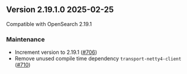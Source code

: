 ## Version 2.19.1.0 2025-02-25

Compatible with OpenSearch 2.19.1

### Maintenance
* Increment version to 2.19.1 ([#706](https://github.com/opensearch-project/asynchronous-search/pull/706))
* Remove unused compile time dependency `transport-netty4-client` ([#710](https://github.com/opensearch-project/asynchronous-search/pull/710))
